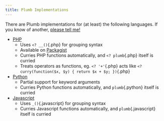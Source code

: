 ```yaml
---
title: Plumb Implementations
---
```

There are Plumb implementations for (at least) the following languages. If you know of another, [please tell me!](/contact.html)

- [PHP](https://www.gitorious.org/php-plumb/php-plumb)
    - Uses `<? __()`{.php} for grouping syntax
    - Available on [Packagist](https://packagist.org/packages/warbo/plumb)
    - Curries PHP functions automatically, and `<? plumb`{.php} itself is curried
    - Treats operators as functions, eg. `<? '+'`{.php} acts like `<? curry(function($x, $y) { return $x + $y; })`{.php}
- [Python](https://www.gitorious.org/python-plumb/python-plumb)
    - Partial support for keyword arguments
    - Curries Python functions automatically, and `plumb`{.python} itself is curried
- [Javascript](https://gitorious.org/js-plumb)
    - Uses `_()`{.javascript} for grouping syntax
    - Curries Javascript functions automatically, and `plumb`{.javascript} itself is curried
